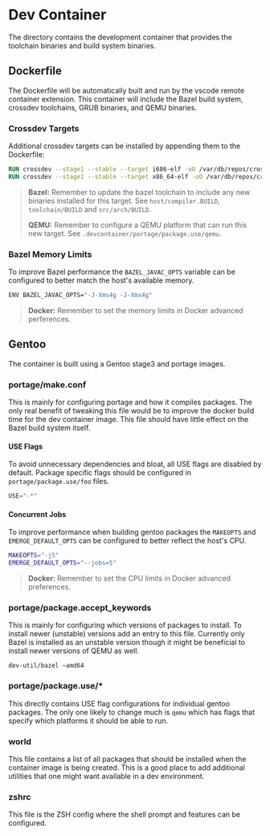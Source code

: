 # Dev Container

The directory contains the development container that provides the toolchain binaries and build system binaries.

## Dockerfile

The Dockerfile will be automatically built and run by the vscode remote container extension. This container will include the Bazel build system, crossdev toolchains, GRUB binaries, and QEMU binaries.

### Crossdev Targets

Additional crossdev targets can be installed by appending them to the Dockerfile:

```dockerfile
RUN crossdev --stage1 --stable --target i686-elf -oO /var/db/repos/crossdev
RUN crossdev --stage1 --stable --target x86_64-elf -oO /var/db/repos/crossdev
```

> **Bazel:** Remember to update the bazel toolchain to include any new binaries installed for this target. See `host/compiler.BUILD`, `toolchain/BUILD` and `src/arch/BUILD`.
>
> **QEMU:** Remember to configure a QEMU platform that can run this new target. See `.devcontainer/portage/package.use/qemu`.

### Bazel Memory Limits

To improve Bazel performance the `BAZEL_JAVAC_OPTS` variable can be configured to better match the host's available memory.

```bash
ENV BAZEL_JAVAC_OPTS="-J-Xms4g -J-Xmx4g"
```

> **Docker:** Remember to set the memory limits in Docker advanced perferences.

## Gentoo

The container is built using a Gentoo stage3 and portage images.

### portage/make.conf

This is mainly for configuring portage and how it compiles packages. The only real benefit of tweaking this file would be to improve the docker build time for the dev container image. This file should have little effect on the Bazel build system itself.

#### USE Flags

To avoid unnecessary dependencies and bloat, all USE flags are disabled by default. Package specific flags should be configured in `portage/package.use/foo` files.

```bash
USE="-*"
```

#### Concurrent Jobs

To improve performance when building gentoo packages the `MAKEOPTS` and `EMERGE_DEFAULT_OPTS` can be configured to better reflect the host's CPU.

```bash
MAKEOPTS="-j5"
EMERGE_DEFAULT_OPTS="--jobs=5"
```

> **Docker:** Remember to set the CPU limits in Docker advanced preferences.

### portage/package.accept_keywords

This is mainly for configuring which versions of packages to install. To install newer (unstable) versions add an entry to this file. Currently only Bazel is installed as an unstable version though it might be beneficial to install newer versions of QEMU as well.

```text
dev-util/bazel ~amd64
```

### portage/package.use/*

This directly contains USE flag configurations for individual gentoo packages. The only one likely to change much is `qemu` which has flags that specify which platforms it should be able to run.

### world

This file contains a list of all packages that should be installed when the container image is being created. This is a good place to add additional utilities that one might want available in a dev environment.

### zshrc

This file is the ZSH config where the shell prompt and features can be configured.
